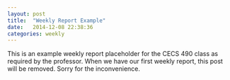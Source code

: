 ```yaml
---
layout: post
title:  "Weekly Report Example"
date:   2014-12-08 22:38:36
categories: weekly
---
```

This is an example weekly report placeholder for the CECS 490 class as required by the professor. When we have our first weekly report, this post will be removed. Sorry for the inconvenience.
